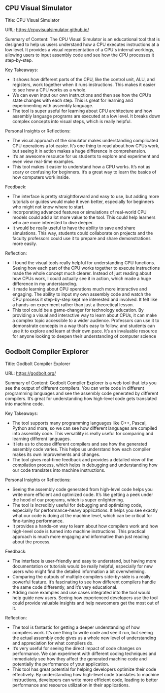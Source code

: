 ## CPU Visual Simulator 

Title: CPU Visual Simulator

URL: https://cpuvisualsimulator.github.io/

Summary of Content:
The CPU Visual Simulator is an educational tool that is designed to help us users understand how a CPU executes instructions at a low level. It provides a visual representation of a CPU's internal workings, allowing users to input assembly code and see how the CPU processes it step-by-step.

Key Takeaways:

- It shows how different parts of the CPU, like the control unit, ALU, and registers, work together when it runs instructions. This makes it easier to see how a CPU works as a whole.
- We can even input our own instructions and then see how the CPU’s state changes with each step. This is great for learning and experimenting with assembly language.
- The tool is super useful for learning about CPU architecture and how assembly language programs are executed at a low level. It breaks down complex concepts into visual steps, which is really helpful.

Personal Insights or Reflections:

- The visual approach of the simulator makes understanding complicated CPU operations a lot easier. It’s one thing to read about how CPUs work, but seeing it in action makes a huge difference in comprehension.
- It’s an awesome resource for us students to explore and experiment and even view real-time examples.
- This tool makes it easier to understand how a CPU works. It’s not as scary or confusing for beginners. It’s a great way to learn the basics of how computers work inside.

Feedback:

- The interface is pretty straightforward and easy to use, but adding more tutorials or guides would make it even better, especially for beginners who might not know where to start.
- Incorporating advanced features or simulations of real-world CPU models could add a lot more value to the tool. This could help learners who are more interested to dive deeper.
- It would be really useful to have the ability to save and share simulations. This way, students could collaborate on projects and the faculty professors could use it to prepare and share demonstrations more easily.

Reflection:

- I found the visual tools really helpful for understanding CPU functions. Seeing how each part of the CPU works together to execute instructions made the whole concept much clearer. Instead of just reading about how CPUs work, I could actually see it in action, which made a huge difference in my understanding.
- It made learning about CPU operations much more interactive and engaging. The ability to input my own assembly code and watch the CPU process it step-by-step kept me interested and involved. It felt like a hands-on experiment rather than just a theoretical lesson.
- This tool could be a game-changer for technology education. By providing a visual and interactive way to learn about CPUs, it can make a complex topic accessible to a wider audience. Professors can use it to demonstrate concepts in a way that’s easy to follow, and students can use it to explore and learn at their own pace. It’s an invaluable resource for anyone looking to deepen their understanding of computer science


## Godbolt Compiler Explorer

Title:  Godbolt Compiler Explorer

URL: https://godbolt.org/

Summary of Content:
Godbolt Compiler Explorer is a web tool that lets you see the output of different compilers. You can write code in different programming languages and see the assembly code generated by different compilers. It’s great for understanding how high-level code gets translated into machine code.

Key Takeaways:

- The tool supports many programming languages like C++, Pascal, Python and more, so we can see how different languages are compiled into assembly code. This versatility is really useful for comparing and learning different languages.
- It lets us to choose different compilers and see how the generated assembly code varies. This helps us understand how each compiler makes its own improvements and changes.
- The tool gives real-time feedback and provides a detailed view of the compilation process, which helps in debugging and understanding how our code translates into machine instructions.

Personal Insights or Reflections:

- Seeing the assembly code generated from high-level code helps you write more efficient and optimized code. It’s like getting a peek under the hood of our programs, which is super enlightening.
- The tool is incredibly useful for debugging and optimizing code, especially for performance-heavy applications. It helps you see exactly what our code is doing at the machine level, which can be critical for fine-tuning performance.
- It provides a hands-on way to learn about how compilers work and how high-level code is turned into machine instructions. This practical approach is much more engaging and informative than just reading about the process.

Feedback:

- The interface is user-friendly and easy to understand, but having more documentation or tutorials would be really helpful, especially for new users who might find the detailed information a bit overwhelming.
- Comparing the outputs of multiple compilers side-by-side is a really powerful feature. It’s fascinating to see how different compilers handle the same code differently, and it’s very educational.
- Adding more examples and use cases integrated into the tool would help guide new users. Seeing how experienced developers use the tool could provide valuable insights and help newcomers get the most out of it.

Reflection:

- The tool is fantastic for getting a deeper understanding of how compilers work. It’s one thing to write code and see it run, but seeing the actual assembly code gives us a whole new level of understanding and appreciation for what compilers do.
- It’s very useful for seeing the direct impact of code changes on performance. We can experiment with different coding techniques and immediately see how they affect the generated machine code and potentially the performance of your application.
- This tool has great potential for helping developers optimize their code effectively. By understanding how high-level code translates to machine instructions, developers can write more efficient code, leading to better performance and resource utilization in their applications.
